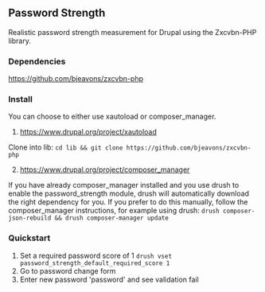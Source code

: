 ## Password Strength

Realistic password strength measurement for Drupal using the
Zxcvbn-PHP library.

### Dependencies

https://github.com/bjeavons/zxcvbn-php


### Install

You can choose to either use xautoload or composer_manager.

1. https://www.drupal.org/project/xautoload

Clone into lib: `cd lib && git clone https://github.com/bjeavons/zxcvbn-php`

2. https://www.drupal.org/project/composer_manager

If you have already composer_manager installed and you use drush to enable the
password_strength module, drush will automatically download the right dependency
for you. If you prefer to do this manually, follow the composer_manager
instructions, for example using drush:
`drush composer-json-rebuild && drush composer-manager update`

### Quickstart

1. Set a required password score of 1
  `drush vset password_strength_default_required_score 1`
2. Go to password change form
3. Enter new password 'password' and see validation fail
